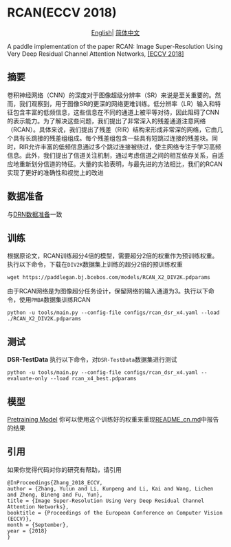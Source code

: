 # RCAN(ECCV 2018)

<div align="center">

[English](../../en_US/models/RCAN.md)| [简体中文](DRN.md)

</div>

A paddle implementation of the paper RCAN: Image Super-Resolution Using Very Deep Residual Channel Attention Networks,
[\[ECCV 2018\]](https://openaccess.thecvf.com/content_ECCV_2018/html/Yulun_Zhang_Image_Super-Resolution_Using_ECCV_2018_paper.html)


## 摘要

卷积神经网络（CNN）的深度对于图像超级分辨率（SR）来说是至关重要的。然而，我们观察到，用于图像SR的更深的网络更难训练。低分辨率（LR）输入和特征包含丰富的低频信息，这些信息在不同的通道上被平等对待，因此阻碍了CNN的表示能力。为了解决这些问题，我们提出了非常深入的残差通道注意网络（RCAN）。具体来说，我们提出了残差（RIR）结构来形成非常深的网络，它由几个具有长跳接的残差组组成。每个残差组包含一些具有短跳过连接的残差块。同时，RIR允许丰富的低频信息通过多个跳过连接被绕过，使主网络专注于学习高频信息。此外，我们提出了信道关注机制，通过考虑信道之间的相互依存关系，自适应地重新划分信道的特征。大量的实验表明，与最先进的方法相比，我们的RCAN实现了更好的准确性和视觉上的改进


## 数据准备

与[DRN数据准备](docs/zh_CN/models/DRN.md)一致

## 训练

根据原论文，RCAN训练超分4倍的模型，需要超分2倍的权重作为预训练权重。执行以下命令，下载在`DIV2K`数据集上训练的超分2倍的预训练权重

```shell
wget https://paddlegan.bj.bcebos.com/models/RCAN_X2_DIV2K.pdparams
```

由于RCAN网络是为图像超分任务设计，保留网络的输入通道为3。执行以下命令，使用`PMBA`数据集训练RCAN

```shell
python -u tools/main.py --config-file configs/rcan_dsr_x4.yaml --load ./RCAN_X2_DIV2K.pdparams
```

## 测试

**DSR-TestData**
执行以下命令，对`DSR-TestData`数据集进行测试
```shell
python -u tools/main.py --config-file configs/rcan_dsr_x4.yaml --evaluate-only --load rcan_x4_best.pdparams
```

## 模型

[Pretraining Model](https://aistudio.baidu.com/aistudio/datasetdetail/176907)
你可以使用这个训练好的权重来重现[README_cn.md](README_cn.md)中报告的结果


## 引用

如果你觉得代码对你的研究有帮助，请引用
```
@InProceedings{Zhang_2018_ECCV,
author = {Zhang, Yulun and Li, Kunpeng and Li, Kai and Wang, Lichen and Zhong, Bineng and Fu, Yun},
title = {Image Super-Resolution Using Very Deep Residual Channel Attention Networks},
booktitle = {Proceedings of the European Conference on Computer Vision (ECCV)},
month = {September},
year = {2018}
} 
```